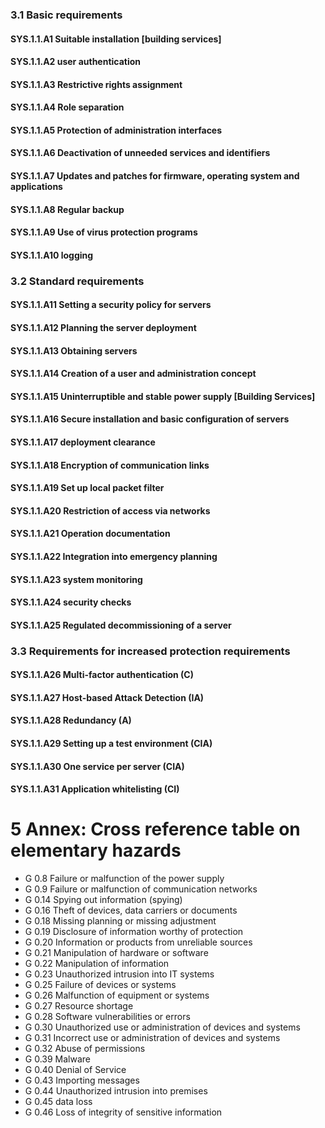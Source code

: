 ### 3.1 Basic requirements
#### SYS.1.1.A1 Suitable installation [building services]
#### SYS.1.1.A2 user authentication
#### SYS.1.1.A3 Restrictive rights assignment
#### SYS.1.1.A4 Role separation
#### SYS.1.1.A5 Protection of administration interfaces
#### SYS.1.1.A6 Deactivation of unneeded services and identifiers
#### SYS.1.1.A7 Updates and patches for firmware, operating system and applications
#### SYS.1.1.A8 Regular backup
#### SYS.1.1.A9 Use of virus protection programs
#### SYS.1.1.A10 logging
### 3.2 Standard requirements
#### SYS.1.1.A11 Setting a security policy for servers
#### SYS.1.1.A12 Planning the server deployment
#### SYS.1.1.A13 Obtaining servers
#### SYS.1.1.A14 Creation of a user and administration concept
#### SYS.1.1.A15 Uninterruptible and stable power supply [Building Services]
#### SYS.1.1.A16 Secure installation and basic configuration of servers
#### SYS.1.1.A17 deployment clearance
#### SYS.1.1.A18 Encryption of communication links
#### SYS.1.1.A19 Set up local packet filter
#### SYS.1.1.A20 Restriction of access via networks
#### SYS.1.1.A21 Operation documentation
#### SYS.1.1.A22 Integration into emergency planning
#### SYS.1.1.A23 system monitoring
#### SYS.1.1.A24 security checks
#### SYS.1.1.A25 Regulated decommissioning of a server
### 3.3 Requirements for increased protection requirements
#### SYS.1.1.A26 Multi-factor authentication (C)
#### SYS.1.1.A27 Host-based Attack Detection (IA)
#### SYS.1.1.A28 Redundancy (A)
#### SYS.1.1.A29 Setting up a test environment (CIA)
#### SYS.1.1.A30 One service per server (CIA)
#### SYS.1.1.A31 Application whitelisting (CI)
# 5 Annex: Cross reference table on elementary hazards
* G 0.8 Failure or malfunction of the power supply
* G 0.9 Failure or malfunction of communication networks
* G 0.14 Spying out information (spying)
* G 0.16 Theft of devices, data carriers or documents
* G 0.18 Missing planning or missing adjustment
* G 0.19 Disclosure of information worthy of protection
* G 0.20 Information or products from unreliable sources
* G 0.21 Manipulation of hardware or software
* G 0.22 Manipulation of information
* G 0.23 Unauthorized intrusion into IT systems
* G 0.25 Failure of devices or systems
* G 0.26 Malfunction of equipment or systems
* G 0.27 Resource shortage
* G 0.28 Software vulnerabilities or errors
* G 0.30 Unauthorized use or administration of devices and systems
* G 0.31 Incorrect use or administration of devices and systems
* G 0.32 Abuse of permissions
* G 0.39 Malware
* G 0.40 Denial of Service
* G 0.43 Importing messages
* G 0.44 Unauthorized intrusion into premises
* G 0.45 data loss
* G 0.46 Loss of integrity of sensitive information
